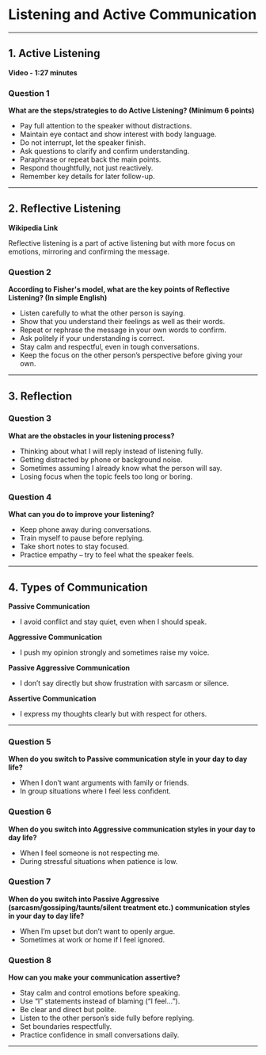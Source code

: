 # Listening and Active Communication

---

## 1. Active Listening
**Video - 1:27 minutes**

### Question 1  
**What are the steps/strategies to do Active Listening? (Minimum 6 points)**

- Pay full attention to the speaker without distractions.  
- Maintain eye contact and show interest with body language.  
- Do not interrupt, let the speaker finish.  
- Ask questions to clarify and confirm understanding.  
- Paraphrase or repeat back the main points.  
- Respond thoughtfully, not just reactively.  
- Remember key details for later follow-up.  

---

## 2. Reflective Listening
**Wikipedia Link**  

Reflective listening is a part of active listening but with more focus on emotions, mirroring and confirming the message.

### Question 2  
**According to Fisher's model, what are the key points of Reflective Listening? (In simple English)**

- Listen carefully to what the other person is saying.  
- Show that you understand their feelings as well as their words.  
- Repeat or rephrase the message in your own words to confirm.  
- Ask politely if your understanding is correct.  
- Stay calm and respectful, even in tough conversations.  
- Keep the focus on the other person’s perspective before giving your own.  

---

## 3. Reflection

### Question 3  
**What are the obstacles in your listening process?**

- Thinking about what I will reply instead of listening fully.  
- Getting distracted by phone or background noise.  
- Sometimes assuming I already know what the person will say.  
- Losing focus when the topic feels too long or boring.  

### Question 4  
**What can you do to improve your listening?**

- Keep phone away during conversations.  
- Train myself to pause before replying.  
- Take short notes to stay focused.  
- Practice empathy – try to feel what the speaker feels.  

---

## 4. Types of Communication

**Passive Communication**  
- I avoid conflict and stay quiet, even when I should speak.  

**Aggressive Communication**  
- I push my opinion strongly and sometimes raise my voice.  

**Passive Aggressive Communication**  
- I don’t say directly but show frustration with sarcasm or silence.  

**Assertive Communication**  
- I express my thoughts clearly but with respect for others.  

---

### Question 5  
**When do you switch to Passive communication style in your day to day life?**  
- When I don’t want arguments with family or friends.  
- In group situations where I feel less confident.  

### Question 6  
**When do you switch into Aggressive communication styles in your day to day life?**  
- When I feel someone is not respecting me.  
- During stressful situations when patience is low.  

### Question 7  
**When do you switch into Passive Aggressive (sarcasm/gossiping/taunts/silent treatment etc.) communication styles in your day to day life?**  
- When I’m upset but don’t want to openly argue.  
- Sometimes at work or home if I feel ignored.  

### Question 8  
**How can you make your communication assertive?**  
- Stay calm and control emotions before speaking.  
- Use “I” statements instead of blaming (“I feel…”).  
- Be clear and direct but polite.  
- Listen to the other person’s side fully before replying.  
- Set boundaries respectfully.  
- Practice confidence in small conversations daily.  

---
